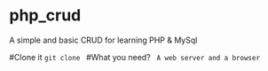 # php_crud
A simple and basic CRUD for learning PHP &amp; MySql

#Clone it
````git clone ````
#What you need?
```` A web server and a browser```` 

